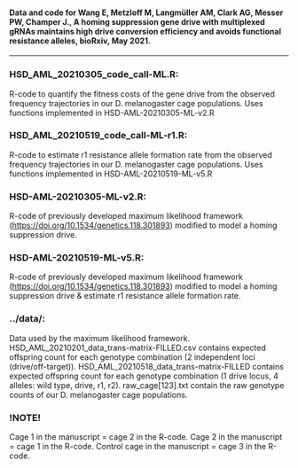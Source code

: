 #### Data and code for Wang E, Metzloff M, Langmüller AM, Clark AG, Messer PW, Champer J., A homing suppression gene drive with multiplexed gRNAs maintains high drive conversion efficiency and avoids functional resistance alleles, bioRxiv, May 2021.

---

### HSD_AML_20210305_code_call-ML.R:
R-code to quantify the fitness costs of the gene drive from the observed frequency trajectories in our D. melanogaster cage populations. Uses functions implemented in HSD-AML-20210305-ML-v2.R

### HSD_AML_20210519_code_call-ML-r1.R:
R-code to estimate r1 resistance allele formation rate from the observed frequency trajectories in our D. melanogaster cage populations. Uses functions implemented in HSD-AML-20210519-ML-v5.R

### HSD-AML-20210305-ML-v2.R:
R-code of previously developed maximum likelihood framework (https://doi.org/10.1534/genetics.118.301893) modified to model a homing suppression drive.

### HSD-AML-20210519-ML-v5.R:
R-code of previously developed maximum likelihood framework (https://doi.org/10.1534/genetics.118.301893) modified to model a homing suppression drive & estimate r1 resistance allele formation rate.

### ../data/:
Data used by the maximum likelihood framework. HSD_AML_20210201_data_trans-matrix-FILLED.csv contains expected offspring count for each genotype combination (2 independent loci (drive/off-target)). HSD_AML_20210518_data_trans-matrix-FILLED contains expected offspring count for each genotype combination (1 drive locus, 4 alleles: wild type, drive, r1, r2). raw_cage[123].txt contain the raw genotype counts of our D. melanogaster cage populations.

### !NOTE!
Cage 1 in the manuscript = cage 2 in the R-code.
Cage 2 in the manuscript = cage 1 in the R-code.
Control cage in the manuscript = cage 3 in the R-code.
